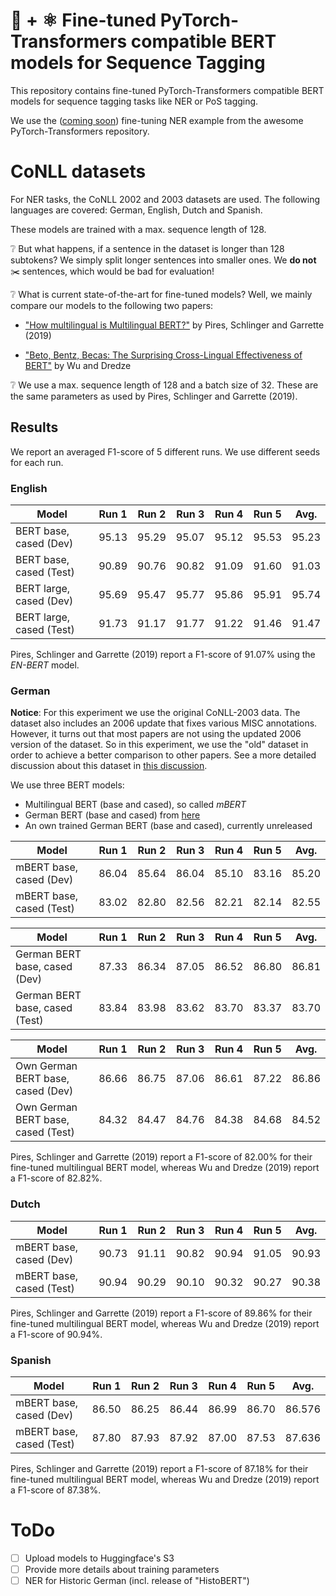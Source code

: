 # 👾 + ⚛️ Fine-tuned PyTorch-Transformers compatible BERT models for Sequence Tagging

This repository contains fine-tuned PyTorch-Transformers compatible BERT models
for sequence tagging tasks like NER or PoS tagging.

We use the ([coming soon](https://github.com/huggingface/pytorch-transformers/pull/1275))
fine-tuning NER example from the awesome PyTorch-Transformers repository.

# CoNLL datasets

For NER tasks, the CoNLL 2002 and 2003 datasets are used. The following
languages are covered: German, English, Dutch and Spanish.

These models are trained with a max. sequence length of 128.

❔ But what happens, if a sentence in the dataset is longer than 128 subtokens?
We simply split longer sentences into smaller ones. We **do not** ✂️ sentences,
which would be bad for evaluation!

❔ What is current state-of-the-art for fine-tuned models? Well, we mainly
compare our models to the following two papers:

* ["How multilingual is Multilingual BERT?"](https://arxiv.org/abs/1906.01502)
  by Pires, Schlinger and Garrette (2019)

* ["Beto, Bentz, Becas: The Surprising Cross-Lingual Effectiveness of BERT"](https://arxiv.org/abs/1904.09077)
  by Wu and Dredze

❔ We use a max. sequence length of 128 and a batch size of 32. These are the
same parameters as used by Pires, Schlinger and Garrette (2019).

## Results

We report an averaged F1-score of 5 different runs. We use different seeds for
each run.

### English

| Model                    | Run 1 | Run 2 | Run 3 | Run 4 | Run 5 | Avg.
| ------------------------ | ----- | ----- | ----- | ----- | ----- | -----
| BERT base, cased (Dev)   | 95.13 | 95.29 | 95.07 | 95.12 | 95.53 | 95.23
| BERT base, cased (Test)  | 90.89 | 90.76 | 90.82 | 91.09 | 91.60 | 91.03
| BERT large, cased (Dev)  | 95.69 | 95.47 | 95.77 | 95.86 | 95.91 | 95.74
| BERT large, cased (Test) | 91.73 | 91.17 | 91.77 | 91.22 | 91.46 | 91.47

Pires, Schlinger and Garrette (2019) report a F1-score of 91.07% using the
*EN-BERT* model.

### German

**Notice**: For this experiment we use the original CoNLL-2003 data. The dataset
also includes an 2006 update that fixes various MISC annotations. However, it
turns out that most papers are not using the updated 2006 version of the
dataset. So in this experiment, we use the "old" dataset in order to achieve
a better comparison to other papers. See a more detailed discussion about this
dataset in [this discussion](https://github.com/zalandoresearch/flair/issues/1102).

We use three BERT models:

* Multilingual BERT (base and cased), so called *mBERT*
* German BERT (base and cased) from [here](https://deepset.ai/german-bert)
* An own trained German BERT (base and cased), currently unreleased

| Model                    | Run 1 | Run 2 | Run 3 | Run 4 | Run 5 | Avg.
| ------------------------ | ----- | ----- | ----- | ----- | ----- | -----
| mBERT base, cased (Dev)  | 86.04 | 85.64 | 86.04 | 85.10 | 83.16 | 85.20
| mBERT base, cased (Test) | 83.02 | 82.80 | 82.56 | 82.21 | 82.14 | 82.55

| Model                          | Run 1 | Run 2 | Run 3 | Run 4 | Run 5 | Avg.
| -------------------------------| ----- | ----- | ----- | ----- | ----- | -----
| German BERT base, cased (Dev)  | 87.33 | 86.34 | 87.05 | 86.52 | 86.80 | 86.81
| German BERT base, cased (Test) | 83.84 | 83.98 | 83.62 | 83.70 | 83.37 | 83.70

| Model                              | Run 1 | Run 2 | Run 3 | Run 4 | Run 5 | Avg.
| ---------------------------------- | ----- | ----- | ----- | ----- | ----- | -----
| Own German BERT base, cased (Dev)  | 86.66 | 86.75 | 87.06 | 86.61 | 87.22 | 86.86
| Own German BERT base, cased (Test) | 84.32 | 84.47 | 84.76 | 84.38 | 84.68 | 84.52

Pires, Schlinger and Garrette (2019) report a F1-score of 82.00% for their
fine-tuned multilingual BERT model, whereas Wu and Dredze (2019) report a
F1-score of 82.82%.

### Dutch

| Model                    | Run 1 | Run 2 | Run 3 | Run 4 | Run 5 | Avg.
| ------------------------ | ----- | ----- | ----- | ----- | ----- | -----
| mBERT base, cased (Dev)  | 90.73 | 91.11 | 90.82 | 90.94 | 91.05 | 90.93
| mBERT base, cased (Test) | 90.94 | 90.29 | 90.10 | 90.32 | 90.27 | 90.38

Pires, Schlinger and Garrette (2019) report a F1-score of 89.86% for their
fine-tuned multilingual BERT model, whereas Wu and Dredze (2019) report a
F1-score of 90.94%.

### Spanish

| Model                    | Run 1 | Run 2 | Run 3 | Run 4 | Run 5 | Avg.
| ------------------------ | ----- | ----- | ----- | ----- | ----- | -----
| mBERT base, cased (Dev)  | 86.50 | 86.25 | 86.44 | 86.99 | 86.70 | 86.576
| mBERT base, cased (Test) | 87.80 | 87.93 | 87.92 | 87.00 | 87.53 | 87.636

Pires, Schlinger and Garrette (2019) report a F1-score of 87.18% for their
fine-tuned multilingual BERT model, whereas Wu and Dredze (2019) report a
F1-score of 87.38%.

# ToDo

* [ ] Upload models to Huggingface's S3
* [ ] Provide more details about training parameters
* [ ] NER for Historic German (incl. release of "HistoBERT")